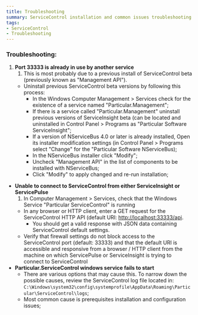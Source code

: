 ```yaml
---
title: Troubleshooting
summary: ServiceControl installation and common issues troubleshooting
tags:
- ServiceControl
- Troubleshooting
---
```


### Troubleshooting: 

1. **Port 33333 is already in use by another service**
   1. This is most probably due to a previous install of ServiceControl beta (previously known as "Management API").
   * Uninstall previous ServiceControl beta versions by following this process:
      * In the Windows Computer Management > Services check for the existence of a service named "Particular.Management";
      * If there is a service called "Particular.Management" uninstall previous versions of ServiceInsight beta (can be located and uninstalled in Control Panel > Programs as "Particular Software ServiceInsight";
      * If a version of NServiceBus 4.0 or later is already installed, Open its installer modification settings (in Control Panel > Programs select "Change" for the "Particular Software NServiceBus);
      * In the NServiceBus installer click "Modify";
      * Uncheck "Management API" in the list of components to be installed with NServiceBus;
      * Click "Modify" to apply changed and re-run installation;
* **Unable to connect to ServiceControl from either ServiceInsight or ServicePulse**
   1. In Computer Management > Services, check that the Windows Service "Particular ServiceControl" is running
   * In any browser or HTTP client, enter a GET request for the ServiceControl HTTP API (default URI: [http://localhost:33333/api](http://localhost:33333/api). 
      * You should get a valid response with JSON data containing ServiceControl default settings.
   * Verify that firewall settings do not block access to the ServiceControl port (default: 33333) and that the default URI is accessible and responsive from a browser / HTTP client from the machine on which ServicePulse or ServiceInsight is trying to connect to ServiceControl
* **Particular.ServiceControl windows service fails to start**
   * There are various options that may cause this. To narrow down the possible causes, review the ServiceControl log file located in: ```C:\Windows\system32\config\systemprofile\AppData\Roaming\Particular\ServiceControl\logs```;
   * Most common cause is prerequisites installation and configuration issues;